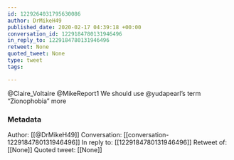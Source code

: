```yaml
---
id: 1229264031795630086
author: DrMikeH49
published_date: 2020-02-17 04:39:18 +00:00
conversation_id: 1229184780131946496
in_reply_to: 1229184780131946496
retweet: None
quoted_tweet: None
type: tweet
tags:

---
```


@Claire_Voltaire @MikeReport1 We should use @yudapearl’s term “Zionophobia” more

### Metadata

Author: [[@DrMikeH49]]
Conversation: [[conversation-1229184780131946496]]
In reply to: [[1229184780131946496]]
Retweet of: [[None]]
Quoted tweet: [[None]]
